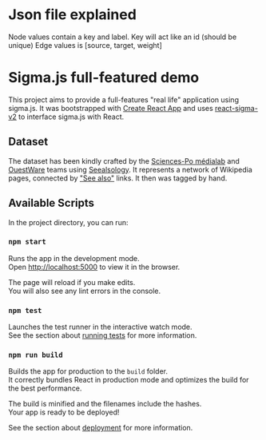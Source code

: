 # Json file explained
Node values contain a key and label. Key will act like an id (should be unique)
Edge values is [source, target, weight]


# Sigma.js full-featured demo

This project aims to provide a full-features "real life" application using sigma.js. It was bootstrapped with [Create React App](https://github.com/facebook/create-react-app) and uses [react-sigma-v2](https://github.com/sim51/react-sigma-v2) to interface sigma.js with React.

## Dataset

The dataset has been kindly crafted by the [Sciences-Po médialab](https://medialab.sciencespo.fr/) and [OuestWare](https://www.ouestware.com/en/) teams using [Seealsology](https://densitydesign.github.io/strumentalia-seealsology/). It represents a network of Wikipedia pages, connected by ["See also"](https://en.wikipedia.org/wiki/See_also) links. It then was tagged by hand.

## Available Scripts

In the project directory, you can run:

### `npm start`

Runs the app in the development mode.\
Open [http://localhost:5000](http://localhost:5000) to view it in the browser.

The page will reload if you make edits.\
You will also see any lint errors in the console.

### `npm test`

Launches the test runner in the interactive watch mode.\
See the section about [running tests](https://facebook.github.io/create-react-app/docs/running-tests) for more information.

### `npm run build`

Builds the app for production to the `build` folder.\
It correctly bundles React in production mode and optimizes the build for the best performance.

The build is minified and the filenames include the hashes.\
Your app is ready to be deployed!

See the section about [deployment](https://facebook.github.io/create-react-app/docs/deployment) for more information.
